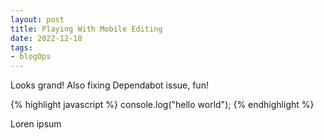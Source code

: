 ```yaml
---
layout: post
title: Playing With Mobile Editing
date: 2022-12-18
tags:
- blogOps
---
```

Looks grand! Also fixing Dependabot issue, fun! <!-- more -->

{% highlight javascript %}
console.log("hello world");
{% endhighlight %}

Loren ipsum
